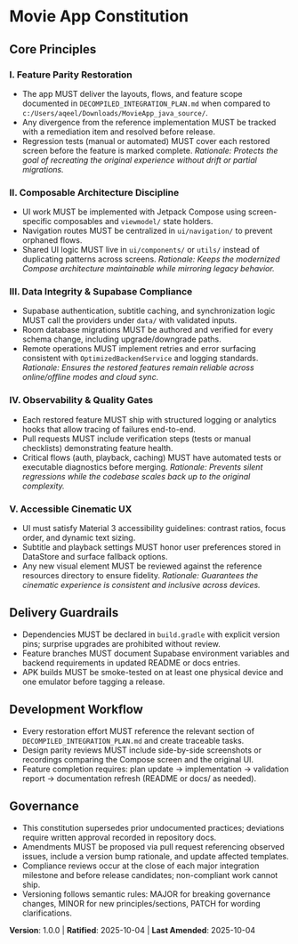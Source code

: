 <!--
Sync Impact Report
Version change: (initial) → 1.0.0
Modified principles: None (initial publication)
Added sections: Core Principles, Delivery Guardrails, Development Workflow, Governance
Removed sections: None
Templates requiring updates: ✅ .specify/templates/plan-template.md (constitution version reference)
Follow-up TODOs: None
-->

# Movie App Constitution

## Core Principles

### I. Feature Parity Restoration
- The app MUST deliver the layouts, flows, and feature scope documented in `DECOMPILED_INTEGRATION_PLAN.md` when compared to `c:/Users/aqeel/Downloads/MovieApp_java_source/`.
- Any divergence from the reference implementation MUST be tracked with a remediation item and resolved before release.
- Regression tests (manual or automated) MUST cover each restored screen before the feature is marked complete.
*Rationale: Protects the goal of recreating the original experience without drift or partial migrations.*

### II. Composable Architecture Discipline
- UI work MUST be implemented with Jetpack Compose using screen-specific composables and `viewmodel/` state holders.
- Navigation routes MUST be centralized in `ui/navigation/` to prevent orphaned flows.
- Shared UI logic MUST live in `ui/components/` or `utils/` instead of duplicating patterns across screens.
*Rationale: Keeps the modernized Compose architecture maintainable while mirroring legacy behavior.*

### III. Data Integrity & Supabase Compliance
- Supabase authentication, subtitle caching, and synchronization logic MUST call the providers under `data/` with validated inputs.
- Room database migrations MUST be authored and verified for every schema change, including upgrade/downgrade paths.
- Remote operations MUST implement retries and error surfacing consistent with `OptimizedBackendService` and logging standards.
*Rationale: Ensures the restored features remain reliable across online/offline modes and cloud sync.*

### IV. Observability & Quality Gates
- Each restored feature MUST ship with structured logging or analytics hooks that allow tracing of failures end-to-end.
- Pull requests MUST include verification steps (tests or manual checklists) demonstrating feature health.
- Critical flows (auth, playback, caching) MUST have automated tests or executable diagnostics before merging.
*Rationale: Prevents silent regressions while the codebase scales back up to the original complexity.*

### V. Accessible Cinematic UX
- UI must satisfy Material 3 accessibility guidelines: contrast ratios, focus order, and dynamic text sizing.
- Subtitle and playback settings MUST honor user preferences stored in DataStore and surface fallback options.
- Any new visual element MUST be reviewed against the reference resources directory to ensure fidelity.
*Rationale: Guarantees the cinematic experience is consistent and inclusive across devices.*

## Delivery Guardrails

- Dependencies MUST be declared in `build.gradle` with explicit version pins; surprise upgrades are prohibited without review.
- Feature branches MUST document Supabase environment variables and backend requirements in updated README or docs entries.
- APK builds MUST be smoke-tested on at least one physical device and one emulator before tagging a release.

## Development Workflow

- Every restoration effort MUST reference the relevant section of `DECOMPILED_INTEGRATION_PLAN.md` and create traceable tasks.
- Design parity reviews MUST include side-by-side screenshots or recordings comparing the Compose screen and the original UI.
- Feature completion requires: plan update → implementation → validation report → documentation refresh (README or docs/ as needed).

## Governance

- This constitution supersedes prior undocumented practices; deviations require written approval recorded in repository docs.
- Amendments MUST be proposed via pull request referencing observed issues, include a version bump rationale, and update affected templates.
- Compliance reviews occur at the close of each major integration milestone and before release candidates; non-compliant work cannot ship.
- Versioning follows semantic rules: MAJOR for breaking governance changes, MINOR for new principles/sections, PATCH for wording clarifications.

**Version**: 1.0.0 | **Ratified**: 2025-10-04 | **Last Amended**: 2025-10-04